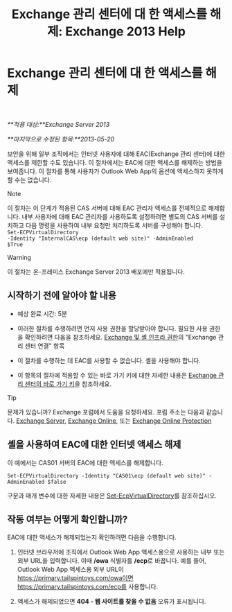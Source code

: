 ﻿---
title: 'Exchange 관리 센터에 대 한 액세스를 해제: Exchange 2013 Help'
TOCTitle: Exchange 관리 센터에 대 한 액세스를 해제
ms:assetid: 49f4fa77-1722-4703-81c9-8724ae0334fb
ms:mtpsurl: https://technet.microsoft.com/ko-kr/library/JJ218639(v=EXCHG.150)
ms:contentKeyID: 50483035
ms.date: 05/22/2018
mtps_version: v=EXCHG.150
ms.translationtype: MT
---

# Exchange 관리 센터에 대 한 액세스를 해제

 

_**적용 대상:**Exchange Server 2013_

_**마지막으로 수정된 항목:**2013-05-20_

보안을 위해 일부 조직에서는 인터넷 사용자에 대해 EAC(Exchange 관리 센터)에 대한 액세스를 제한할 수도 있습니다. 이 절차에서는 EAC에 대한 액세스를 해제하는 방법을 보여줍니다. 이 절차를 통해 사용자가 Outlook Web App의 옵션에 액세스하지 못하게 할 수는 없습니다.


> [!NOTE]
> 이 절차는 이 단계가 적용된 CAS 서버에 대해 EAC 관리자 액세스를 전체적으로 해제합니다. 내부 사용자에 대해 EAC 관리자를 사용하도록 설정하려면 별도의 CAS 서버를 설치하고 다음 명령을 사용하여 내부 요청만 처리하도록 서버를 구성해야 합니다.<BR><CODE>Set-ECPVirtualDirectory -Identity "InternalCAS\ecp (default web site)" -AdminEnabled $True</CODE>




> [!WARNING]
> 이 절차는 온-프레미스 Exchange Server 2013 배포에만 적용됩니다.



## 시작하기 전에 알아야 할 내용

  - 예상 완료 시간: 5분

  - 이러한 절차를 수행하려면 먼저 사용 권한을 할당받아야 합니다. 필요한 사용 권한을 확인하려면 다음을 참조하세요. [Exchange 및 셸 인프라 권한](exchange-and-shell-infrastructure-permissions-exchange-2013-help.md)의 "Exchange 관리 센터 연결" 항목

  - 이 절차를 수행하는 데 EAC를 사용할 수 없습니다. 셸을 사용해야 합니다.

  - 이 항목의 절차에 적용할 수 있는 바로 가기 키에 대한 자세한 내용은 [Exchange 관리 센터의 바로 가기 키](keyboard-shortcuts-in-the-exchange-admin-center-exchange-online-protection-help.md)을 참조하세요.


> [!TIP]
> 문제가 있습니까? Exchange 포럼에서 도움을 요청하세요. 포럼 주소는 다음과 같습니다. <A href="https://go.microsoft.com/fwlink/p/?linkid=60612">Exchange Server</A>, <A href="https://go.microsoft.com/fwlink/p/?linkid=267542">Exchange Online</A>, 또는 <A href="https://go.microsoft.com/fwlink/p/?linkid=285351">Exchange Online Protection</A>



## 셸을 사용하여 EAC에 대한 인터넷 액세스 해제

이 예에서는 CAS01 서버의 EAC에 대한 액세스를 해제합니다.

    Set-ECPVirtualDirectory -Identity "CAS01\ecp (default web site)" -AdminEnabled $false

구문과 매개 변수에 대한 자세한 내용은 [Set-EcpVirtualDirectory](https://technet.microsoft.com/ko-kr/library/dd297991\(v=exchg.150\))를 참조하십시오.

## 작동 여부는 어떻게 확인합니까?

EAC에 대한 액세스가 해제되었는지 확인하려면 다음을 수행합니다.

1.  인터넷 브라우저에 조직에서 Outlook Web App 액세스용으로 사용하는 내부 또는 외부 URL을 입력합니다. 이때 **/owa** 식별자를 **/ecp**로 바꿉니다. 예를 들어, Outlook Web App 액세스용 외부 URL이 https://primary.tailspintoys.com/owa이면 https://primary.tailspintoys.com/ecp를 사용합니다.

2.  액세스가 해제되었으면 **404 - 웹 사이트를 찾을 수 없음** 오류가 표시됩니다.

